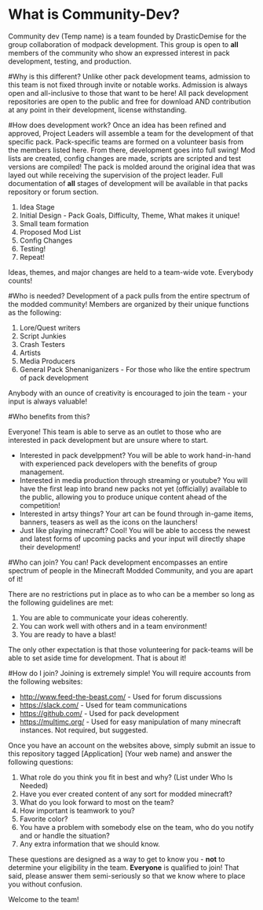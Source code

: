 # What is Community-Dev?
Community dev (Temp name) is a team founded by DrasticDemise for the group collaboration of modpack development. This group is open to **all** members of the community who show an expressed interest in pack development, testing, and production. 

#Why is this different? 
Unlike other pack development teams, admission to this team is not fixed through invite or notable works. Admission is always open and all-inclusive to those that want to be here! All pack development repositories are open to the public and free for download AND contribution at any point in their development, license withstanding. 

#How does development work?
Once an idea has been refined and approved, Project Leaders will assemble a team for the development of that specific pack. Pack-specific teams are formed on a volunteer basis from the members listed here. From there, development goes into full swing! Mod lists are created, config changes are made, scripts are scripted and test versions are compiled! The pack is molded around the original idea that was layed out while receiving the supervision of the project leader. Full documentation of **all** stages of development will be available in that packs repository or forum section.

1. Idea Stage
2. Initial Design - Pack Goals, Difficulty, Theme, What makes it unique!
3. Small team formation
4. Proposed Mod List
5. Config Changes
6. Testing!
7. Repeat!
 
Ideas, themes, and major changes are held to a team-wide vote. Everybody counts!

#Who is needed?
Development of a pack pulls from the entire spectrum of the modded community! Members are organized by their unique functions as the following: 

1. Lore/Quest writers
2. Script Junkies
3. Crash Testers
4. Artists
5. Media Producers
6. General Pack Shenaniganizers - For those who like the entire spectrum of pack development

Anybody with an ounce of creativity is encouraged to join the team - your input is always valuable!

#Who benefits from this?

Everyone! This team is able to serve as an outlet to those who are interested in pack development but are unsure where to start. 

* Interested in pack develppment? You will be able to work hand-in-hand with experienced pack developers with the benefits of group management. 
* Interested in media production through streaming or youtube? You will have the first leap into brand new packs not yet (officially) available to the public, allowing you to produce unique content ahead of the competition!
* Interested in artsy things? Your art can be found through in-game items, banners, teasers as well as the icons on the launchers! 
* Just like playing minecraft? Cool! You will be able to access the newest and latest forms of upcoming packs and your input will directly shape their development!

#Who can join?
You can! Pack development encompasses an entire spectrum of people in the Minecraft Modded Community, and you are apart of it!

There are no restrictions put in place as to who can be a member so long as the following guidelines are met:

1. You are able to communicate your ideas coherently.
2. You can work well with others and in a team environment!
3. You are ready to have a blast!

The only other expectation is that those volunteering for pack-teams will be able to set aside time for development. That is about it!

#How do I join?
Joining is extremely simple! You will require accounts from the following websites: 

* http://www.feed-the-beast.com/ - Used for forum discussions
* https://slack.com/ - Used for team communications
* https://github.com/ - Used for pack development
* https://multimc.org/ - Used for easy manipulation of many minecraft instances. Not required, but suggested. 

Once you have an account on the websites above, simply submit an issue to this repository tagged [Application] (Your web name) and answer the following questions:

1. What role do you think you fit in best and why? (List under Who Is Needed)
2. Have you ever created content of any sort for modded minecraft?
3. What do you look forward to most on the team?
4. How important is teamwork to you?
5. Favorite color?
6. You have a problem with somebody else on the team, who do you notify and or handle the situation?
7. Any extra information that we should know.

These questions are designed as a way to get to know you - **not** to determine your eligibility in the team. **Everyone** is qualified to join! That said, please answer them semi-seriously so that we know where to place you without confusion.

Welcome to the team! 
